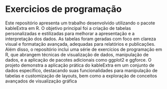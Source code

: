# Exercicios de programação
Este repositório apresenta um trabalho desenvolvido utilizando o pacote kableExtra em R. O objetivo principal foi a criação de tabelas personalizadas e estilizadas para melhorar a apresentação e a interpretação dos dados. As tabelas foram geradas com foco em clareza visual e formatação avançada, adequadas para relatórios e publicações. Além disso, o repositório inclui uma série de exercícios de programação em R, que abrangem técnicas de visualização de dados, manipulação de dados, e a aplicação de pacotes adicionais como ggplot2 e ggforce. O projeto demonstra a aplicação prática do kableExtra em um conjunto de dados específico, destacando suas funcionalidades para manipulação de tabelas e customização de layouts, bem como a exploração de conceitos avançados de visualização gráfica
